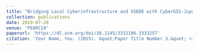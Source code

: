 ```yaml
---
title: "Bridging Local Cyberinfrastructure and XSEDE with CyberGIS-Jupyter"
collection: publications
date: 2019-07-28
venue: 'PEARC19'
paperurl: 'https://dl.acm.org/doi/10.1145/3332186.3333257'
citation: 'Your Name, You. (2015). &quot;Paper Title Number 3.&quot; <i>Journal 1</i>. 1(3).'
---
```

